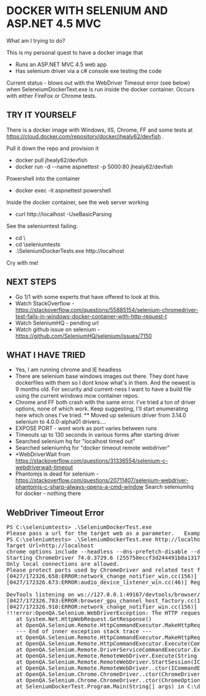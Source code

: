 # DOCKER WITH SELENIUM AND ASP.NET 4.5 MVC

What am I trying to do?

This is my personal quest to have a  docker image that

* Runs an ASP.NET MVC 4.5 web app
* Has selenium driver via a c# console exe testing the code

Current status - blows out with the WebDriver Timeout error (see below) when SeleneiumDockerText.exe is run inside the docker container.  Occurs with either FireFox or Chrome tests.

## TRY IT YOURSELF

There is a docker image with Windows, IIS, Chrome, FF and some tests at https://cloud.docker.com/repository/docker/jhealy62/devfish .

Pull it down the repo and provision it

* docker pull jhealy62/devfish
* docker run -d --name aspnettest -p 5000:80 jhealy62/devfish

Powershell into the container

* docker exec -it aspnettest powershell

Inside the docker container, see the web server working

* curl http://localhost -UseBasicParsing

See the seleniumtest failing:

* cd \
* cd \seleniumtests
* .\SeleniumDockerTests.exe http://localhost

Cry with me!

## NEXT STEPS

* Go 1/1 with some experts that have offered to look at this.
* Watch StackOverflow - https://stackoverflow.com/questions/55885154/selenium-chromedriver-test-fails-in-windows-docker-container-with-http-request-t
* Watch SeleniumHQ - pending url
* Watch github issue on selenium - https://github.com/SeleniumHQ/selenium/issues/7150

## WHAT I HAVE TRIED

* Yes, I am running chrome and IE headless
* There are selenium base windows images out there.  They dont have dockerfiles with them so I dont know what's in them. And the newest is 9 months old.  For security and current-ness I want to have a build file using the current windows mcw container repos.
* Chrome and FF both crash with the same error.  I've tried a ton of driver options, none of which work.  Keep suggesting, I'll start enumerating here which ones I've tried.
** Moved up selenium driver from 3.14.0 selenium to 4.0.0-alpha01 drivers….
* EXPOSE PORT - wont work as port varies between runs
* Timeouts up to 130 seconds in various forms after starting driver
* Searched selenium hq for "localhost timed out"
* Searched seleniumhq for "docker timeout remote webdriver"
* *WebDriverWait from  https://stackoverflow.com/questions/31336554/selenium-c-webdriverwait-timeout
* Phantomjs is dead for selenium - https://stackoverflow.com/questions/20711407/selenium-webdriver-phantomjs-c-sharp-always-opens-a-cmd-window
Search seleniumhq for docker - nothing there

## WebDriver Timeout Error

<pre>
PS C:\seleniumtests> .\SeleniumDockerTest.exe
Please pass a url for the target web as a parameter.   Example:  seleniumdockertext.exe http://localhost:32325
PS C:\seleniumtests> .\SeleniumDockerTest.exe http://localhost
Target Url=http://localhost
chrome options include --headless --dns-prefetch-disable --disablefeatuers
Starting ChromeDriver 74.0.3729.6 (255758eccf3d244491b8a1317aa76e1ce10d57e9-refs/branch-heads/3729@{#29}) on port 49164
Only local connections are allowed.
Please protect ports used by ChromeDriver and related test frameworks to prevent access by malicious code.
[0427/172326.658:ERROR:network_change_notifier_win.cc(156)] WSALookupServiceBegin failed with: 0
[0427/172326.673:ERROR:audio_device_listener_win.cc(46)] RegisterEndpointNotificationCallback failed: 80070424

DevTools listening on ws://127.0.0.1:49167/devtools/browser/920800fc-253a-4443-881d-925c21230f96
[0427/172326.783:ERROR:browser_gpu_channel_host_factory.cc(139)] Failed to launch GPU process.
[0427/172326.910:ERROR:network_change_notifier_win.cc(156)] WSALookupServiceBegin failed with: 0
!!!error:OpenQA.Selenium.WebDriverException: The HTTP request to the remote WebDriver server for URL http://localhost:49164/session timed out after 60 seconds. ---> System.Net.WebException: The operation has timed out
   at System.Net.HttpWebRequest.GetResponse()
   at OpenQA.Selenium.Remote.HttpCommandExecutor.MakeHttpRequest(HttpRequestInfo requestInfo)
   --- End of inner exception stack trace ---
   at OpenQA.Selenium.Remote.HttpCommandExecutor.MakeHttpRequest(HttpRequestInfo requestInfo)
   at OpenQA.Selenium.Remote.HttpCommandExecutor.Execute(Command commandToExecute)
   at OpenQA.Selenium.Remote.DriverServiceCommandExecutor.Execute(Command commandToExecute)
   at OpenQA.Selenium.Remote.RemoteWebDriver.Execute(String driverCommandToExecute, Dictionary`2 parameters)
   at OpenQA.Selenium.Remote.RemoteWebDriver.StartSession(ICapabilities desiredCapabilities)
   at OpenQA.Selenium.Remote.RemoteWebDriver..ctor(ICommandExecutor commandExecutor, ICapabilities desiredCapabilities)
   at OpenQA.Selenium.Chrome.ChromeDriver..ctor(ChromeDriverService service, ChromeOptions options, TimeSpan commandTimeout)
   at OpenQA.Selenium.Chrome.ChromeDriver..ctor(ChromeOptions options)
   at SeleniumDockerTest.Program.Main(String[] args) in C:\dev\devfish-shares.git\docker-selenium-aspnet45\SeleniumDockerTest\Program.cs:line 44
</pre>


